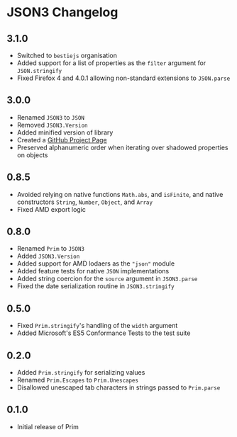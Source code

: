 # JSON3 Changelog

## 3.1.0

 * Switched to `bestiejs` organisation
 * Added support for a list of properties as the `filter` argument for `JSON.stringify`
 * Fixed Firefox 4 and 4.0.1 allowing non-standard extensions to `JSON.parse`

## 3.0.0

 * Renamed `JSON3` to `JSON`
 * Removed `JSON3.Version`
 * Added minified version of library
 * Created a [GitHub Project Page](https://bestiejs.github.io/json3)
 * Preserved alphanumeric order when iterating over shadowed properties on objects

## 0.8.5

 * Avoided relying on native functions `Math.abs`, and `isFinite`, and native constructors `String`, `Number`, `Object`, and `Array`
 * Fixed AMD export logic

## 0.8.0

 * Renamed `Prim` to `JSON3`
 * Added `JSON3.Version`
 * Added support for AMD lodaers as the `"json"` module
 * Added feature tests for native `JSON` implementations
 * Added string coercion for the `source` argument in `JSON3.parse`
 * Fixed the date serialization routine in `JSON3.stringify`

## 0.5.0

 * Fixed `Prim.stringify`'s handling of the `width` argument
 * Added Microsoft's ES5 Conformance Tests to the test suite

## 0.2.0

 * Added `Prim.stringify` for serializing values
 * Renamed `Prim.Escapes` to `Prim.Unescapes`
 * Disallowed unescaped tab characters in strings passed to `Prim.parse`

## 0.1.0

 * Initial release of Prim
